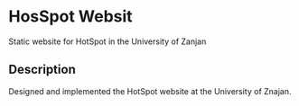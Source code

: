 
# HosSpot Websit
Static website for HotSpot in the University of Zanjan

## Description
Designed and implemented the HotSpot website at the University of Znajan.
